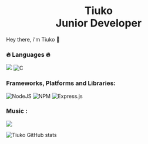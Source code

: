 <h1 align="center">
  <span>Tiuko</span><br>
  <span>Junior Developer</span>
</h1>

Hey there, i'm Tiuko 👋

### 🔥 Languages 🔥

[<img src="https://img.shields.io/badge/javascript-%23F7DF1E.svg?style=for-the-badge&logo=javascript&logoColor=black"/>](https://developer.mozilla.org/en-US/docs/Web/JavaScript)
![C](https://img.shields.io/badge/c-%2300599C.svg?style=for-the-badge&logo=c&logoColor=white)

### Frameworks, Platforms and Libraries:

![NodeJS](https://img.shields.io/badge/node.js-3ECF8E?style=for-the-badge&logo=node.js&logoColor=black)
![NPM](https://img.shields.io/badge/NPM-%23000000.svg?style=for-the-badge&logo=npm&logoColor=white)
![Express.js](https://img.shields.io/badge/express.js-%23404d59.svg?style=for-the-badge&logo=express&logoColor=%2361DAFB)

### Music :

[<img src="https://img.shields.io/badge/AppleMusic-%23D00000.svg?style=for-the-badge&logo=AppleMusic&logoColor=white"/>](https://music.apple.com/profile/Tiuko)

![Tiuko GitHub stats](https://github-readme-stats.vercel.app/api?username=Tiuko&show_icons=true&theme=tokyonight)

<!--
**Tiuko/Tiuko** is a ✨ _special_ ✨ repository because its `README.md` (this file) appears on your GitHub profile.

Here are some ideas to get you started:

- 🔭 I’m currently working on ...
- 🌱 I’m currently learning ...
- 👯 I’m looking to collaborate on ...
- 🤔 I’m looking for help with ...
- 💬 Ask me about ...
- 📫 How to reach me: ...
- 😄 Pronouns: ...
- ⚡ Fun fact: ...
-->
